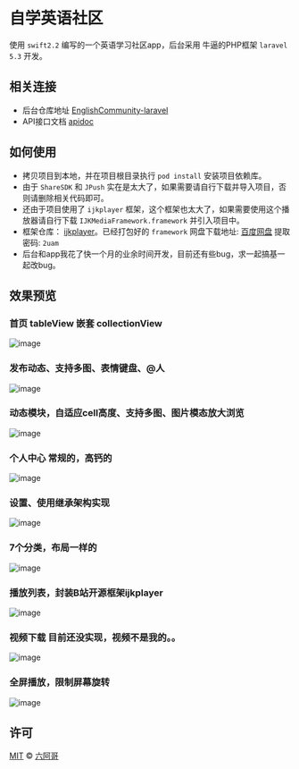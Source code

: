 # 自学英语社区

使用 `swift2.2` 编写的一个英语学习社区app，后台采用 牛逼的PHP框架 `laravel 5.3` 开发。

## 相关连接

- 后台仓库地址 [EnglishCommunity-laravel](https://github.com/6ag/EnglishCommunity-laravel) 
- API接口文档 [apidoc](http://english.6ag.cn/apidoc/) 

## 如何使用

- 拷贝项目到本地，并在项目根目录执行 `pod install` 安装项目依赖库。
- 由于 `ShareSDK` 和 `JPush` 实在是太大了，如果需要请自行下载并导入项目，否则请删除相关代码即可。 
- 还由于项目使用了 `ijkplayer` 框架，这个框架也太大了，如果需要使用这个播放器请自行下载 `IJKMediaFramework.framework` 并引入项目中。
- 框架仓库： [ijkplayer](https://github.com/Bilibili/ijkplayer)。已经打包好的 `framework` 网盘下载地址: [百度网盘](https://pan.baidu.com/s/1jInVYke) 提取密码: `2uam`
- 后台和app我花了快一个月的业余时间开发，目前还有些bug，求一起搞基一起改bug。

## 效果预览

### 首页 tableView 嵌套 collectionView

![image](https://github.com/6ag/EnglishCommunity-swift/blob/master/Show/home.PNG)

### 发布动态、支持多图、表情键盘、@人

![image](https://github.com/6ag/EnglishCommunity-swift/blob/master/Show/publish.PNG)

### 动态模块，自适应cell高度、支持多图、图片模态放大浏览

![image](https://github.com/6ag/EnglishCommunity-swift/blob/master/Show/tweet.PNG)

### 个人中心 常规的，高钙的

![image](https://github.com/6ag/EnglishCommunity-swift/blob/master/Show/profile.PNG)

### 设置、使用继承架构实现

![image](https://github.com/6ag/EnglishCommunity-swift/blob/master/Show/setting.PNG)

### 7个分类，布局一样的

![image](https://github.com/6ag/EnglishCommunity-swift/blob/master/Show/category.PNG)

### 播放列表，封装B站开源框架ijkplayer

![image](https://github.com/6ag/EnglishCommunity-swift/blob/master/Show/playlist.PNG)

### 视频下载 目前还没实现，视频不是我的。。

![image](https://github.com/6ag/EnglishCommunity-swift/blob/master/Show/download.PNG)

### 全屏播放，限制屏幕旋转

![image](https://github.com/6ag/EnglishCommunity-swift/blob/master/Show/fullscreen.PNG)

## 许可

[MIT](http://opensource.org/licenses/MIT) © [六阿哥](https://github.com/6ag)


